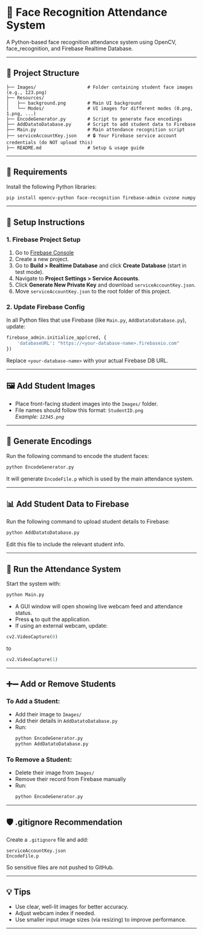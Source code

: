 # 🔐 Face Recognition Attendance System

A Python-based face recognition attendance system using OpenCV, face_recognition, and Firebase Realtime Database.

---

## 📁 Project Structure

```
├── Images/                   # Folder containing student face images (e.g., 123.png)
├── Resources/
│   ├── background.png        # Main UI background
│   └── Modes/                # UI images for different modes (0.png, 1.png, ...)
├── EncodeGenerator.py        # Script to generate face encodings
├── AddDatatoDatabase.py      # Script to add student data to Firebase
├── Main.py                   # Main attendance recognition script
├── serviceAccountKey.json    # 🔒 Your Firebase service account credentials (do NOT upload this)
├── README.md                 # Setup & usage guide
```

---

## 🧰 Requirements

Install the following Python libraries:

```bash
pip install opencv-python face-recognition firebase-admin cvzone numpy
```

---

## 🔧 Setup Instructions

### 1. Firebase Project Setup

1. Go to [Firebase Console](https://console.firebase.google.com/)
2. Create a new project.
3. Go to **Build > Realtime Database** and click **Create Database** (start in test mode).
4. Navigate to **Project Settings > Service Accounts**.
5. Click **Generate New Private Key** and download `serviceAccountKey.json`.
6. Move `serviceAccountKey.json` to the root folder of this project.

### 2. Update Firebase Config

In all Python files that use Firebase (like `Main.py`, `AddDatatoDatabase.py`), update:

```python
firebase_admin.initialize_app(cred, {
    'databaseURL': "https://<your-database-name>.firebaseio.com"
})
```

Replace `<your-database-name>` with your actual Firebase DB URL.

---

## 🖼️ Add Student Images

- Place front-facing student images into the `Images/` folder.
- File names should follow this format: `StudentID.png`  
  _Example: `12345.png`_

---

## 🧬 Generate Encodings

Run the following command to encode the student faces:

```bash
python EncodeGenerator.py
```

It will generate `EncodeFile.p` which is used by the main attendance system.

---

## 📊 Add Student Data to Firebase

Run the following command to upload student details to Firebase:

```bash
python AddDatatoDatabase.py
```

Edit this file to include the relevant student info.

---

## 🚀 Run the Attendance System

Start the system with:

```bash
python Main.py
```

- A GUI window will open showing live webcam feed and attendance status.
- Press **`q`** to quit the application.
- If using an external webcam, update:

```python
cv2.VideoCapture(0)
```

to

```python
cv2.VideoCapture(1)
```

---

## ➕➖ Add or Remove Students

### To **Add** a Student:
- Add their image to `Images/`
- Add their details in `AddDatatoDatabase.py`
- Run:
  ```bash
  python EncodeGenerator.py
  python AddDatatoDatabase.py
  ```

### To **Remove** a Student:
- Delete their image from `Images/`
- Remove their record from Firebase manually
- Run:
  ```bash
  python EncodeGenerator.py
  ```

---

## 🛡️ .gitignore Recommendation

Create a `.gitignore` file and add:

```
serviceAccountKey.json
EncodeFile.p
```

So sensitive files are not pushed to GitHub.

---

## 💡 Tips

- Use clear, well-lit images for better accuracy.
- Adjust webcam index if needed.
- Use smaller input image sizes (via resizing) to improve performance.

---


